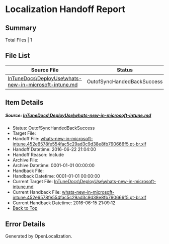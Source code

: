 # <a name='report-top'></a> Localization Handoff Report

## Summary
 Total Files | 1

## File List
 Source File | Status | Details 
 ----------- | ------ | ------- 
 [InTuneDocs\DeployUse\whats-new-in-microsoft-intune.md](https://github.com/Microsoft/IntuneDocs-pr/blob/075ce9795e25d6d5bf80c0cd163406c50cb6a035/InTuneDocs/DeployUse/whats-new-in-microsoft-intune.md) | OutofSyncHandedBackSuccess | [Details](#2d7e32ff876139f15d1322dd154ecdc0b32fc33d260)

## Item Details
##### <a name='2d7e32ff876139f15d1322dd154ecdc0b32fc33d260'></a> Source: [InTuneDocs\DeployUse\whats-new-in-microsoft-intune.md](https://github.com/Microsoft/IntuneDocs-pr/blob/075ce9795e25d6d5bf80c0cd163406c50cb6a035/InTuneDocs/DeployUse/whats-new-in-microsoft-intune.md)
* Status: OutofSyncHandedBackSuccess
* Target File: 
* Handoff File: [whats-new-in-microsoft-intune.452e6578fe554fac5c29ad3c9d38e8fb790666f5.pt-br.xlf](https://github.com/Microsoft/EM.handoff/blob/ca0e10d9807a42526c3ce4c17a338aea91d1c869/ol-handoff/Microsoft/IntuneDocs-pr.pt-br/master/whats-new-in-microsoft-intune.452e6578fe554fac5c29ad3c9d38e8fb790666f5.pt-br.xlf)
* Handoff Datetime: 2016-06-22 21:04:00
* Handoff Reason: Include
* Archive File: 
* Archive Datetime: 0001-01-01 00:00:00
* Handback File: 
* Handback Datetime: 0001-01-01 00:00:00
* Current Target File: [InTuneDocs\DeployUse\whats-new-in-microsoft-intune.md](https://github.com/Microsoft/IntuneDocs-pr.pt-br/blob/73a2ad426fc75c266654beadba0c8a8d711b4aa0/InTuneDocs/DeployUse/whats-new-in-microsoft-intune.md)
* Current Handback File: [whats-new-in-microsoft-intune.452e6578fe554fac5c29ad3c9d38e8fb790666f5.pt-br.xlf](https://github.com/Microsoft/EM.handback/blob/75d4179d9c693fdefaa1045709845c58393f8918/ol-handback/Microsoft/IntuneDocs-pr.pt-br/master/whats-new-in-microsoft-intune.452e6578fe554fac5c29ad3c9d38e8fb790666f5.pt-br.xlf)
* Current Handback Datetime: 2016-06-15 21:09:12
* [Back to Top](#report-top)


## Error Details

Generated by OpenLocalization.
